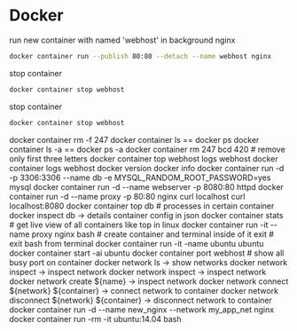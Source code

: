 # Docker
run new container with named 'webhost' in background nginx
```bash
docker container run --publish 80:80 --detach --name webhost nginx
```
stop container
```bash
docker container stop webhost
```
stop container
```bash
docker container stop webhost
```
docker container rm -f 247
docker container ls == docker ps
docker container ls -a == docker ps -a
docker container rm 247 bcd 420 # remove only first three letters
docker container top webhost
logs webhost
docker container logs webhost
docker version
docker info
docker container run -d -p 3306:3306 --name db -e MYSQL_RANDOM_ROOT_PASSWORD=yes mysql
docker container run -d --name webserver -p 8080:80 httpd
docker container run -d --name proxy -p 80:80 nginx
curl localhost
curl localhost:8080
docker container top db # processes in certain container
docker inspect db -> details container config in json
docker container stats # get live view of all containers like top in linux
docker container run -it --name proxy nginx bash # create container and terminal inside of it
exit # exit bash from terminal
docker container run -it -name ubuntu ubuntu
docker container start -ai ubuntu
docker container port webhost # show all busy port on container
docker network ls -> show networks
docker network inspect -> inspect network
docker network inspect -> inspect network
docker network create ${name} -> inspect network
docker network connect ${network} ${container} -> connect network to container
docker network disconnect ${network} ${container} -> disconnect network to container
docker container run -d --name new_nginx --network my_app_net nginx
docker container run -rm -it ubuntu:14.04 bash 
